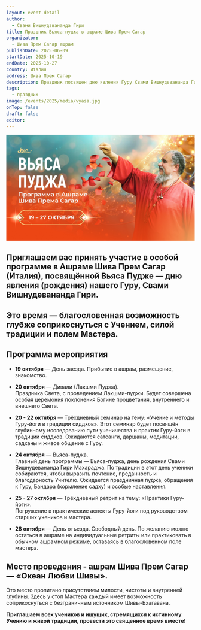 ```yaml
---
layout: event-detail
author:
  - Свами Вишнудэвананда Гири
title: Праздник Вьяса-пуджа в ашраме Шива Прем Сагар
organizator:
  - Шива Прем Сагар ашрам
publishDate: 2025-06-09
startDate: 2025-10-19
endDate: 2025-10-27
country: Италия
address: Шива Прем Сагар
description: Праздник посвящен дню явления Гуру Свами Вишнудевананда Гири. Это время — благословенная возможность глубже соприкоснуться с Учением, силой традиции и полем Мастера.
tags:
  - праздник
image: /events/2025/media/vyasa.jpg
onTop: false
draft: false
editor:
---
```

![гуру](/events/2025/media/vyasa.jpg)


## Приглашаем вас принять участие в особой программе в Ашраме Шива Прем Сагар (Италия), посвящённой Вьяса Пудже — дню явления (рождения) нашего Гуру, Свами Вишнудевананда Гири.
## Это время — благословенная возможность глубже соприкоснуться с Учением, силой традиции и полем Мастера.
## Программа мероприятия
- **19 октября** — День заезда. Прибытие в ашрам, размещение, знакомство.

- **20 октября** — Дивали (Лакшми Пуджа).  
Праздника Света, с проведением Лакшми-пуджи. Будет совершена особая церемония поклонения Богине процветания, внутреннего и внешнего Света.

- **20 - 22 октября** — Трёхдневный семинар на тему: «Учение и методы Гуру-йоги в традиции сиддхов».  Этот семинар будет посвящён глубинному исследованию пути ученичества и практик Гуру-йоги в традиции сиддхов. Ожидаются сатсанги, даршаны, медитации, садханы и живое общение с Гуру.

- **24 октября** — Вьяса-пуджа.  
Главный день программы — Вьяса-пуджа, день рождения Свами Вишнудевананда Гири Махараджа.  По традиции в этот день ученики собираются, чтобы выразить почтение, преданность и благодарность Учителю. Ожидается праздничная пуджа, обращения к Гуру, Бандара (кормление садху) и особые наставления.

- **25 - 27 октября** — Трёхдневный ретрит на тему: «Практики Гуру-йоги».  
Погружение в практические аспекты Гуру-йоги под руководством старших учеников и мастера.

- **28 октября** — День отъезда. Свободный день. По желанию можно остаться в ашраме на индивидуальные ретриты или практиковать в обычном ашрамном режиме, оставаясь в благословенном поле мастера.

## Место проведения - ашрам Шива Прем Сагар — «Океан Любви Шивы».  
Это место пропитано присутствием милости, чистоты и внутренней глубины. Здесь у стоп Мастера каждый имеет возможность соприкоснуться с безграничным источником Шивы-Бхагавана.

**Приглашаем всех учеников и ищущих, стремящихся к истинному Учению и живой традиции, провести это священное время вместе!**